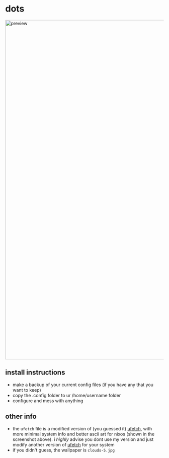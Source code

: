 # dots
<img width="1920" height="1080" alt="preview" src="https://github.com/user-attachments/assets/664acb71-9e3c-46d4-9e6a-3a91b4a020c9" />

## install instructions
- make a backup of your current config files (if you have any that you want to keep)
- copy the .config folder to ur /home/username folder
- configure and mess with anything



## other info
- the `ufetch` file is a modified version of (you guessed it) [ufetch](https://gitlab.com/jschx/ufetch), with more minimal system info and better ascii art for nixos (shown in the screenshot above). i *highly* advise you dont use my version and just modify another version of [ufetch](https://gitlab.com/jschx/ufetch) for your system
- if you didn't guess, the wallpaper is `clouds-5.jpg`
